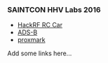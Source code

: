 ### SAINTCON HHV Labs 2016

* [HackRF RC Car](walkthroughs/hackrf-rc-car.md)
* [ADS-B](walkthroughs/ads-b.md)
* [proxmark](walkthroughs/proxmark.md)

Add some links here...
